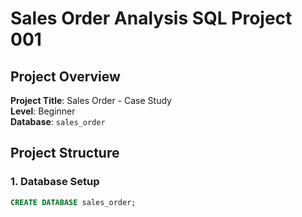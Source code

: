 # Sales Order Analysis SQL Project 001

## Project Overview

**Project Title**: Sales Order - Case Study  
**Level**: Beginner  
**Database**: `sales_order`


## Project Structure

### 1. Database Setup

```sql
CREATE DATABASE sales_order;
```
